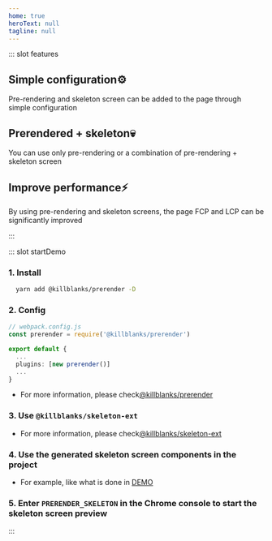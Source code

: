 ```yaml
---
home: true
heroText: null
tagline: null
---
```


<common-home></common-home>

::: slot features

<div class="feature">
  <h2>Simple configuration⚙️</h2>
  <p>Pre-rendering and skeleton screen can be added to the page through simple configuration</p>
</div>
<div class="feature">
  <h2>Prerendered + skeleton💀</h2>
  <p>You can use only pre-rendering or a combination of pre-rendering + skeleton screen</p>
</div>
<div class="feature">
  <h2>Improve performance⚡</h2>
  <p>By using pre-rendering and skeleton screens, the page FCP and LCP can be significantly improved</p>
</div>

:::

::: slot startDemo

### 1. Install

```sh
  yarn add @killblanks/prerender -D
```

### 2. Config

```ts
// webpack.config.js
const prerender = require('@killblanks/prerender')

export default {
  ...
  plugins: [new prerender()]
  ...
}
```

- For more information, please check[@killblanks/prerender](./guides/prerender/)

### 3. Use `@killblanks/skeleton-ext`

- For more information, please check[@killblanks/skeleton-ext](./guides/skeleton-ext/)

### 4. Use the generated skeleton screen components in the project

- For example, like what is done in [DEMO](https://github.com/warpcgd/killblanks/blob/main/packages/docs%26demo/docs/.vuepress/components/effect/basic/index.vue)

### 5. Enter `PRERENDER_SKELETON` in the Chrome console to start the skeleton screen preview

:::
